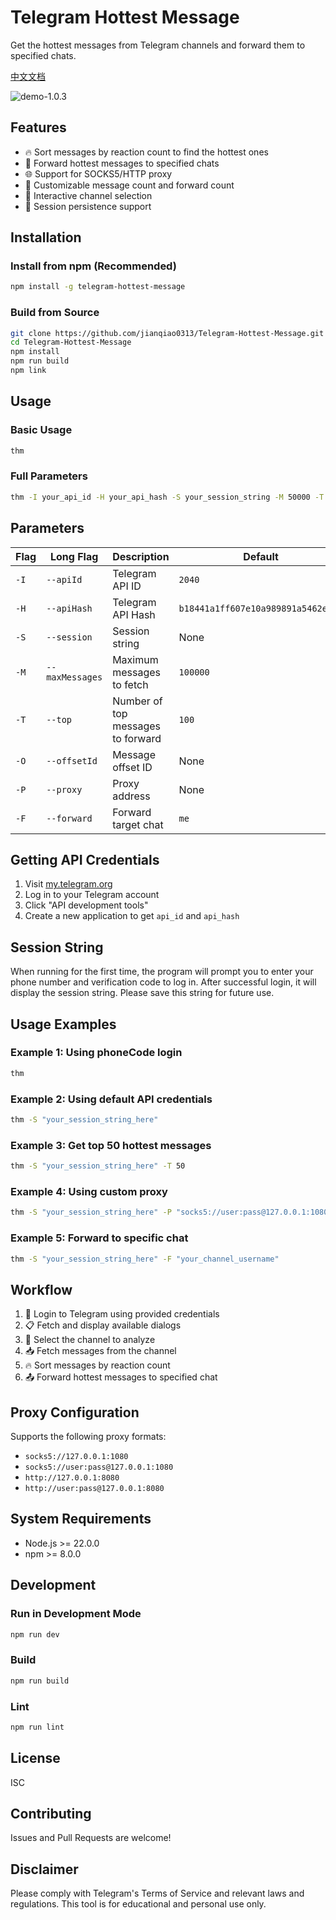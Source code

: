 # Telegram Hottest Message

Get the hottest messages from Telegram channels and forward them to specified chats.

[中文文档](https://github.com/jianqiao0313/Telegram-Hottest-Message/blob/main/README.zh-CN.md)

![demo-1.0.3](https://static.gezichenshan.top/public/thm-1.0.3.gif)

## Features

- 🔥 Sort messages by reaction count to find the hottest ones
- 📨 Forward hottest messages to specified chats
- 🌐 Support for SOCKS5/HTTP proxy
- 🎯 Customizable message count and forward count
- 📱 Interactive channel selection
- 💾 Session persistence support

## Installation

### Install from npm (Recommended)

```bash
npm install -g telegram-hottest-message
```

### Build from Source

```bash
git clone https://github.com/jianqiao0313/Telegram-Hottest-Message.git
cd Telegram-Hottest-Message
npm install
npm run build
npm link
```

## Usage

### Basic Usage

```bash
thm
```

### Full Parameters

```bash
thm -I your_api_id -H your_api_hash -S your_session_string -M 50000 -T 20 -P socks5://[user:pass@]127.0.0.1:7890 -F me
```

## Parameters

| Flag | Long Flag | Description | Default |
|------|-----------|-------------|---------|
| `-I` | `--apiId` | Telegram API ID | `2040` |
| `-H` | `--apiHash` | Telegram API Hash | `b18441a1ff607e10a989891a5462e627` |
| `-S` | `--session` | Session string | None |
| `-M` | `--maxMessages` | Maximum messages to fetch | `100000` |
| `-T` | `--top` | Number of top messages to forward | `100` |
| `-O` | `--offsetId` | Message offset ID | None |
| `-P` | `--proxy` | Proxy address | None |
| `-F` | `--forward` | Forward target chat | `me` |

## Getting API Credentials

1. Visit [my.telegram.org](https://my.telegram.org)
2. Log in to your Telegram account
3. Click "API development tools"
4. Create a new application to get `api_id` and `api_hash`

## Session String

When running for the first time, the program will prompt you to enter your phone number and verification code to log in. After successful login, it will display the session string. Please save this string for future use.

## Usage Examples

### Example 1: Using phoneCode login

```bash
thm
```

### Example 2: Using default API credentials

```bash
thm -S "your_session_string_here"
```

### Example 3: Get top 50 hottest messages

```bash
thm -S "your_session_string_here" -T 50
```

### Example 4: Using custom proxy

```bash
thm -S "your_session_string_here" -P "socks5://user:pass@127.0.0.1:1080"
```

### Example 5: Forward to specific chat

```bash
thm -S "your_session_string_here" -F "your_channel_username"
```

## Workflow

1. 🔐 Login to Telegram using provided credentials
2. 📋 Fetch and display available dialogs
3. 🎯 Select the channel to analyze
4. 📥 Fetch messages from the channel
5. 🔥 Sort messages by reaction count
6. 📤 Forward hottest messages to specified chat

## Proxy Configuration

Supports the following proxy formats:

- `socks5://127.0.0.1:1080`
- `socks5://user:pass@127.0.0.1:1080`
- `http://127.0.0.1:8080`
- `http://user:pass@127.0.0.1:8080`

## System Requirements

- Node.js >= 22.0.0
- npm >= 8.0.0

## Development

### Run in Development Mode

```bash
npm run dev
```

### Build

```bash
npm run build
```

### Lint

```bash
npm run lint
```

## License

ISC

## Contributing

Issues and Pull Requests are welcome!

## Disclaimer

Please comply with Telegram's Terms of Service and relevant laws and regulations. This tool is for educational and personal use only.
